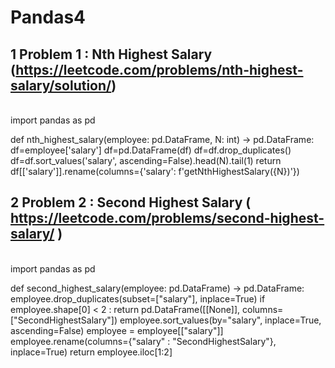 # Pandas4

## 1 Problem 1 : Nth Highest Salary (https://leetcode.com/problems/nth-highest-salary/solution/)
<br>
import pandas as pd

def nth_highest_salary(employee: pd.DataFrame, N: int) -> pd.DataFrame:
    df=employee['salary']
    df=pd.DataFrame(df)
    df=df.drop_duplicates()
    df=df.sort_values('salary', ascending=False).head(N).tail(1)
    return df[['salary']].rename(columns={'salary': f'getNthHighestSalary({N})'})

## 2 Problem 2 : Second Highest Salary ( https://leetcode.com/problems/second-highest-salary/ )
<br>
import pandas as pd

def second_highest_salary(employee: pd.DataFrame) -> pd.DataFrame:
    employee.drop_duplicates(subset=["salary"], inplace=True)
    if employee.shape[0] < 2 :
        return pd.DataFrame([[None]], columns=["SecondHighestSalary"])
    employee.sort_values(by="salary", inplace=True, ascending=False)
    employee = employee[["salary"]]
    employee.rename(columns={"salary" : "SecondHighestSalary"}, inplace=True)
    return employee.iloc[1:2]
